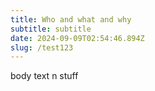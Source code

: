 ```yaml
---
title: Who and what and why
subtitle: subtitle
date: 2024-09-09T02:54:46.894Z
slug: /test123
---
```

b﻿ody text n stuff